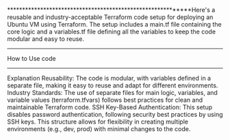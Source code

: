 ************************************************************Here's a reusable and industry-acceptable Terraform code setup for deploying an Ubuntu VM using Terraform. The setup includes a main.tf file containing the core logic and a variables.tf file defining all the variables to keep the code modular and easy to reuse.

****************************************************
How to Use code 
*****************************

Explanation
Reusability: The code is modular, with variables defined in a separate file, making it easy to reuse and adapt for different environments.
Industry Standards: The use of separate files for main logic, variables, and variable values (terraform.tfvars) follows best practices for clean and maintainable Terraform code.
SSH Key-Based Authentication: This setup disables password authentication, following security best practices by using SSH keys.
This structure allows for flexibility in creating multiple environments (e.g., dev, prod) with minimal changes to the code.

